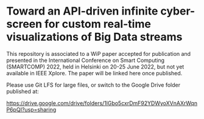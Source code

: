 # Toward an API-driven infinite cyber-screen for custom real-time visualizations of Big Data streams

This repository is associated to a WiP paper accepted for publication and presented in the International Conference on Smart Computing (SMARTCOMP) 2022, held in Helsinki on 20-25 June 2022, but not yet available in IEEE Xplore. The paper will be linked here once published.

Please use Git LFS for large files, or switch to the Google Drive folder published at:

https://drive.google.com/drive/folders/1lGbo5cxrDmF92YDWyoXVnAXrWqnP6pQI?usp=sharing

 
